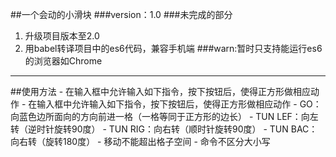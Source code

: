 ##一个会动的小滑块
###version：1.0
###未完成的部分
1. 升级项目版本至2.0
2. 用babel转译项目中的es6代码，兼容手机端
###warn:暂时只支持能运行es6的浏览器如Chrome
<hr>
##使用方法
- 在输入框中允许输入如下指令，按下按钮后，使得正方形做相应动作
- 在输入框中允许输入如下指令，按下按钮后，使得正方形做相应动作
- GO：向蓝色边所面向的方向前进一格（一格等同于正方形的边长）
- TUN LEF：向左转（逆时针旋转90度）
- TUN RIG：向右转（顺时针旋转90度）
- TUN BAC：向右转（旋转180度）
- 移动不能超出格子空间
- 命令不区分大小写
